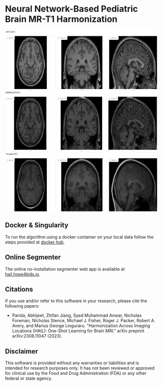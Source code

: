 # Neural Network-Based Pediatric Brain MR-T1 Harmonization

<img alt="Example Screenshot" src="https://raw.githubusercontent.com/Precision-Medical-Imaging-Group/SegmenterApp-HAIL/refs/heads/main/docs/assets/img/HarmonizationExample.png"  height="600">

## Docker & Singularity

To run the algorithm using a docker  container on your local data follow the steps provided at [docker hub](https://hub.docker.com/repository/docker/aparida12/hail2024).

## Online Segmenter

The online no-installation segmenter web app is available at [hail.hope4kids.io](https://hail.hope4kids.io/).

## Citations

If you use and/or refer to this software in your research, please cite the following papers: 

* Parida, Abhijeet, Zhifan Jiang, Syed Muhammad Anwar, Nicholas Foreman, Nicholas Stence, Michael J. Fisher, Roger J. Packer, Robert A. Avery, and Marius George Linguraru. "Harmonization Across Imaging Locations (HAIL): One-Shot Learning for Brain MRI." arXiv preprint arXiv:2308.11047 (2023).

## Disclaimer

This software is provided without any warranties or liabilities and is intended for research purposes only. It has not been reviewed or approved for clinical use by the Food and Drug Administration (FDA) or any other federal or state agency. 
